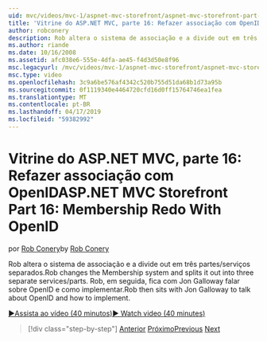 ```yaml
---
uid: mvc/videos/mvc-1/aspnet-mvc-storefront/aspnet-mvc-storefront-part-16-membership-redo-with-openid
title: 'Vitrine do ASP.NET MVC, parte 16: Refazer associação com OpenID | Microsoft Docs'
author: robconery
description: Rob altera o sistema de associação e a divide out em três partes/serviços separados. Rob, em seguida, fica com Jon Galloway falar sobre OpenID e como enhas simples...
ms.author: riande
ms.date: 10/16/2008
ms.assetid: afc038e6-555e-4dfa-ae45-f4d3d50e8f96
msc.legacyurl: /mvc/videos/mvc-1/aspnet-mvc-storefront/aspnet-mvc-storefront-part-16-membership-redo-with-openid
msc.type: video
ms.openlocfilehash: 3c9a6be576af4342c520b755d51da68b1d73a95b
ms.sourcegitcommit: 0f1119340e4464720cfd16d0ff15764746ea1fea
ms.translationtype: MT
ms.contentlocale: pt-BR
ms.lasthandoff: 04/17/2019
ms.locfileid: "59382992"
---
```

# <a name="aspnet-mvc-storefront-part-16-membership-redo-with-openid"></a><span data-ttu-id="92f93-104">Vitrine do ASP.NET MVC, parte 16: Refazer associação com OpenID</span><span class="sxs-lookup"><span data-stu-id="92f93-104">ASP.NET MVC Storefront Part 16: Membership Redo With OpenID</span></span>

<span data-ttu-id="92f93-105">por [Rob Conery](https://github.com/robconery)</span><span class="sxs-lookup"><span data-stu-id="92f93-105">by [Rob Conery](https://github.com/robconery)</span></span>

<span data-ttu-id="92f93-106">Rob altera o sistema de associação e a divide out em três partes/serviços separados.</span><span class="sxs-lookup"><span data-stu-id="92f93-106">Rob changes the Membership system and splits it out into three separate services/parts.</span></span> <span data-ttu-id="92f93-107">Rob, em seguida, fica com Jon Galloway falar sobre OpenID e como implementar.</span><span class="sxs-lookup"><span data-stu-id="92f93-107">Rob then sits with Jon Galloway to talk about OpenID and how to implement.</span></span>

[<span data-ttu-id="92f93-108">&#9654;Assista ao vídeo (40 minutos)</span><span class="sxs-lookup"><span data-stu-id="92f93-108">&#9654; Watch video (40 minutes)</span></span>](https://channel9.msdn.com/Blogs/ASP-NET-Site-Videos/aspnet-mvc-storefront-part-16-membership-redo-with-openid)

> [!div class="step-by-step"]
> <span data-ttu-id="92f93-109">[Anterior](aspnet-mvc-storefront-part-15-public-code-review.md)
> [Próximo](aspnet-mvc-storefront-part-17-checkout-with-jeff-atwood.md)</span><span class="sxs-lookup"><span data-stu-id="92f93-109">[Previous](aspnet-mvc-storefront-part-15-public-code-review.md)
[Next](aspnet-mvc-storefront-part-17-checkout-with-jeff-atwood.md)</span></span>
